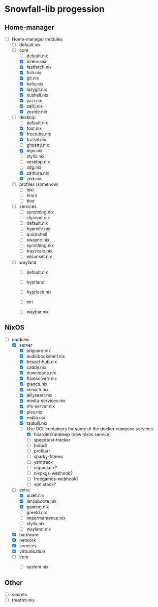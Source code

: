 # Snowfall-lib progession

## Home-manager
- [ ] Home-manager modules
  - [ ] default.nix
  - [ ] core
    - [ ] default.nix
    - [x] direnv.nix
    - [x] fastfetch.nix
    - [x] fish.nix
    - [x] git.nix
    - [x] helix.nix
    - [x] lazygit.nix
    - [x] nushell.nix
    - [x] yazi.nix
    - [x] zellij.nix
    - [x] zoxide.nix
  - [ ] desktop
    - [ ] default.nix
    - [x] foot.nix
    - [x] freetube.nix
    - [x] fuzzel.nix
    - [ ] ghostty.nix
    - [x] mpv.nix
    - [ ] stylix.nix
    - [ ] vesktop.nix
    - [ ] xdg.nix
    - [x] zathura.nix
    - [x] zed.nix
  - [ ] profiles (somehow)
    - [ ] loki
    - [ ] fenrir
    - [ ] thor
  - [ ] services
    - [ ] syncthing.nix
    - [ ] clipman.nix
    - [ ] default.nix
    - [ ] hypridle.nix
    - [ ] quickshell
    - [ ] swaync.nix
    - [ ] syncthing.nix
    - [ ] trayscale.nix
    - [ ] wlsunset.nix
  - [ ] wayland
    - [ ] default.nix
    - [ ] hyprland
    - [ ] hyprlock.nix
    - [ ] niri
    - [ ] waybar.nix



## NixOS

- [ ] modules
  - [x] server
    - [x] adguard.nix
    - [x] audiobookshelf.nix
    - [x] beszel-hub.nix
    - [x] caddy.nix
    - [x] downloads.nix
    - [x] flaresolverr.nix
    - [x] glance.nix
    - [x] immich.nix
    - [x] jellyseerr.nix
    - [x] media-services.nix
    - [x] nfs-server.nix
    - [x] plex.nix
    - [x] redlib.nix
    - [x] tautulli.nix
    - [ ] Use OCI-containers for some of the docker compose services
      - [x] hoarder/karakeep (new nixos service)
      - [ ] speedtest-tracker
      - [ ] tududi
      - [ ] profilarr
      - [ ] sparky-fitness
      - [ ] yamtrack
      - [ ] unpackerr?
      - [ ] nixpkgs-webhook?
      - [ ] freegames-webhook?
      - [ ] vpn stack?
  - [ ] extra
    - [x] quiet.nix
    - [x] lanzaboote.nix
    - [x] gaming.nix
    - [ ] greetd.nix
    - [ ] impermamence.nix
    - [ ] stylix.nix
    - [ ] wayland.nix
  - [x] hardware
  - [x] network
  - [x] services
  - [x] virtualisation
  - [ ] core
    - [ ] system.nix


## Other
- [ ] secrets
- [ ] treefmt-nix
